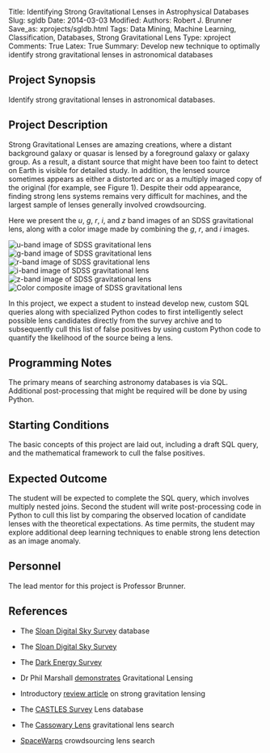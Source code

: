 Title: Identifying Strong Gravitational Lenses in Astrophysical Databases
Slug: sgldb
Date: 2014-03-03
Modified: 
Authors: Robert J. Brunner
Save_as: xprojects/sgldb.html
Tags: Data Mining, Machine Learning, Classification, Databases, Strong Gravitational Lens 
Type: xproject
Comments: True
Latex: True
Summary: Develop new technique to optimally identify strong gravitational lenses in astronomical databases

## Project Synopsis
Identify strong gravitational lenses in astronomical databases.

## Project Description
Strong Gravitational Lenses are amazing creations, where a distant
background galaxy or quasar is lensed by a foreground galaxy or galaxy
group. As a result, a distant source that might have been too faint to
detect on Earth is visible for detailed study. In addition, the lensed
source sometimes appears as either a distorted arc or as a multiply
imaged copy of the original (for example, see Figure 1). Despite their
odd appearance, finding strong lens systems remains very difficult for
machines, and the largest sample of lenses generally involved
crowdsourcing.

Here we present the $u$, $g$, $r$, $i$, and $z$ band images of an SDSS
gravitational lens, along with a color image made by combining the $g$,
$r$, and $i$ images.

![u-band image of SDSS gravitational lens]({filename}/static/images/l1u.png)
![g-band image of SDSS gravitational lens]({filename}/static/images/l1g.png)
![r-band image of SDSS gravitational lens]({filename}/static/images/l1r.png)
![i-band image of SDSS gravitational lens]({filename}/static/images/l1i.png)
![z-band image of SDSS gravitational lens]({filename}/static/images/l1z.png)
![Color composite image of SDSS gravitational lens]({filename}/static/images/l1c.png)

In this project, we expect a student to instead develop new, custom SQL
queries along with specialized Python codes to first intelligently
select possible lens candidates directly from the survey archive and to
subsequently cull this list of false positives by using custom Python
code to quantify the likelihood of the source being a lens.

## Programming Notes

The primary means of searching astronomy databases is via SQL.
Additional post-processing that might be required will be done by using
Python.

## Starting Conditions
The basic concepts of this project are laid out,
including a draft SQL query, and the mathematical framework to cull the
false positives.

## Expected Outcome
The student will be expected to complete the SQL
query, which involves multiply nested joins. Second the student will
write post-processing code in Python to cull this list by comparing the
observed location of candidate lenses with the theoretical expectations.
As time permits, the student may explore additional deep learning
techniques to enable strong lens detection as an image anomaly.

## Personnel

The lead mentor for this project is Professor Brunner.

## References

- The [Sloan Digital Sky Survey](http://cas.sdss.org) database

- The [Sloan Digital Sky Survey](http://www.sdss3.org)

- The [Dark Energy Survey](http://www.darkenergysurvey.org)

- Dr Phil Marshall [demonstrates](http://www.youtube.com/watch?v=PviYbX7cUUg) Gravitational Lensing

- Introductory [review article](http://www.annualreviews.org/doi/full/10.1146/annurev-astro-081309-130924) 
on strong gravitation lensing

- The [CASTLES Survey](http://www.cfa.harvard.edu/castles/) Lens database

- The [Cassowary Lens](http://www.ast.cam.ac.uk/ioa/research/cassowary/) gravitational lens search

- [SpaceWarps](http://spacewarps.org) crowdsourcing lens search


